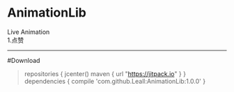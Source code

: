 # AnimationLib<br />
 Live Animation<br />
 1.点赞
 - - -
#Download
> repositories {
>        jcenter()
>        maven { url "https://jitpack.io" }
>  }
>   dependencies {
>        compile 'com.github.Leall:AnimationLib:1.0.0'
>  }

